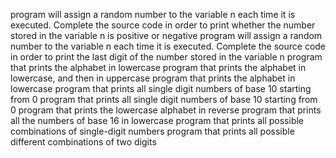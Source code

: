program will assign a random number to the variable n each time it is executed. Complete the source code in order to print whether the number stored in the variable n is positive or negative
 program will assign a random number to the variable n each time it is executed. Complete the source code in order to print the last digit of the number stored in the variable n
 program that prints the alphabet in lowercase
program that prints the alphabet in lowercase, and then in uppercase
program that prints the alphabet in lowercase
program that prints all single digit numbers of base 10 starting from 0
program that prints all single digit numbers of base 10 starting from 0
 program that prints the lowercase alphabet in reverse
program that prints all the numbers of base 16 in lowercase
program that prints all possible combinations of single-digit numbers
program that prints all possible different combinations of two digits
